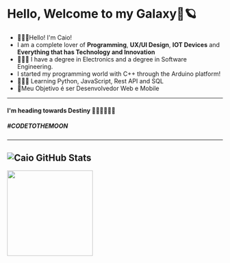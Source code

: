 # Hello, Welcome to my Galaxy🚀🪐
- 🙋🏻‍♂️Hello! I'm Caio!
- I am a complete lover of <strong>Programming</strong>, <strong>UX/UI Design</strong>, <strong>IOT Devices</strong> and <strong>Everything that has Technology and Innovation</strong>
- 👨🏻‍💻 I have a degree in Electronics and a degree in Software Engineering.<br>
- I started my programming world with C++ through the Arduino platform!<br>
- 👨🏻‍🚀 Learning Python, JavaScript, Rest API and SQL
- 🎯Meu Objetivo é ser Desenvolvedor Web e Mobile</strong><br>

---
  #### I'm heading towards Destiny 👨🏻‍🚀🚀🚩🌑
  ##### #CODETOTHEMOON
---
![Caio GitHub Stats](https://github-readme-stats.vercel.app/api?username=caioaugust&theme=material-palenight&show_icons=true)
---
<img src="https://media2.giphy.com/media/PmYFV3urYHA7y35cRQ/giphy.gif?cid=ecf05e47f00um43yrxhrujjawp596nupz22wwiec1wxyikvf&rid=giphy.gif&ct=g" width="200" height="200" />
</div>

